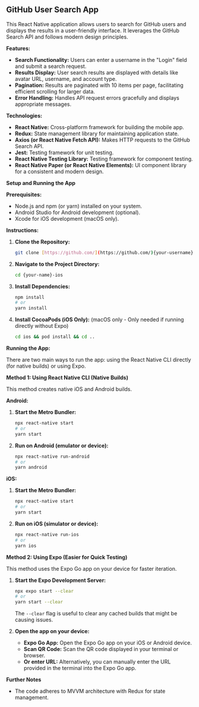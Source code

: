 ## GitHub User Search App

This React Native application allows users to search for GitHub users and displays the results in a user-friendly interface. It leverages the GitHub Search API and follows modern design principles.

**Features:**

- **Search Functionality:** Users can enter a username in the "Login" field and submit a search request.
- **Results Display:** User search results are displayed with details like avatar URL, username, and account type.
- **Pagination:** Results are paginated with 10 items per page, facilitating efficient scrolling for larger data.
- **Error Handling:** Handles API request errors gracefully and displays appropriate messages.

**Technologies:**

- **React Native:** Cross-platform framework for building the mobile app.
- **Redux:** State management library for maintaining application state.
- **Axios (or React Native Fetch API):** Makes HTTP requests to the GitHub Search API.
- **Jest:** Testing framework for unit testing.
- **React Native Testing Library:** Testing framework for component testing.
- **React Native Paper (or React Native Elements):** UI component library for a consistent and modern design.

**Setup and Running the App**

**Prerequisites:**

- Node.js and npm (or yarn) installed on your system.
- Android Studio for Android development (optional).
- Xcode for iOS development (macOS only).

**Instructions:**

1.  **Clone the Repository:**

    ```bash
    git clone [https://github.com/](https://github.com/){your-username}/{your-name}-ios.git
    ```

2.  **Navigate to the Project Directory:**

    ```bash
    cd {your-name}-ios
    ```

3.  **Install Dependencies:**

    ```bash
    npm install
    # or
    yarn install
    ```

4.  **Install CocoaPods (iOS Only):** (macOS only - Only needed if running directly without Expo)

    ```bash
    cd ios && pod install && cd ..
    ```

**Running the App:**

There are two main ways to run the app: using the React Native CLI directly (for native builds) or using Expo.

**Method 1: Using React Native CLI (Native Builds)**

This method creates native iOS and Android builds.

**Android:**

1.  **Start the Metro Bundler:**

    ```bash
    npx react-native start
    # or
    yarn start
    ```

2.  **Run on Android (emulator or device):**

    ```bash
    npx react-native run-android
    # or
    yarn android
    ```

**iOS:**

1.  **Start the Metro Bundler:**

    ```bash
    npx react-native start
    # or
    yarn start
    ```

2.  **Run on iOS (simulator or device):**

    ```bash
    npx react-native run-ios
    # or
    yarn ios
    ```

**Method 2: Using Expo (Easier for Quick Testing)**

This method uses the Expo Go app on your device for faster iteration.

1.  **Start the Expo Development Server:**

    ```bash
    npx expo start --clear
    # or
    yarn start --clear 
    ```
    The `--clear` flag is useful to clear any cached builds that might be causing issues.

2.  **Open the app on your device:**

    -   **Expo Go App:** Open the Expo Go app on your iOS or Android device.
    -   **Scan QR Code:** Scan the QR code displayed in your terminal or browser.
    -   **Or enter URL:** Alternatively, you can manually enter the URL provided in the terminal into the Expo Go app.

**Further Notes**

- The code adheres to MVVM architecture with Redux for state management.
